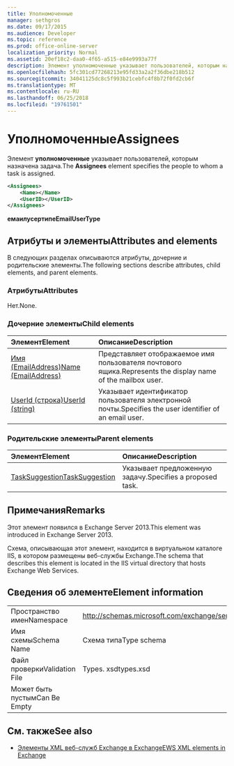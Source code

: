 ```yaml
---
title: Уполномоченные
manager: sethgros
ms.date: 09/17/2015
ms.audience: Developer
ms.topic: reference
ms.prod: office-online-server
localization_priority: Normal
ms.assetid: 20ef18c2-daa0-4f65-a515-e84e9993a77f
description: Элемент уполномоченные указывает пользователей, которым назначена задача.
ms.openlocfilehash: 5fc301cd77268213e95fd33a2a2f36dbe218b512
ms.sourcegitcommit: 34041125dc8c5f993b21cebfc4f8b72f0fd2cb6f
ms.translationtype: MT
ms.contentlocale: ru-RU
ms.lasthandoff: 06/25/2018
ms.locfileid: "19761501"
---
```

# <a name="assignees"></a><span data-ttu-id="04924-103">Уполномоченные</span><span class="sxs-lookup"><span data-stu-id="04924-103">Assignees</span></span>

<span data-ttu-id="04924-104">Элемент **уполномоченные** указывает пользователей, которым назначена задача.</span><span class="sxs-lookup"><span data-stu-id="04924-104">The **Assignees** element specifies the people to whom a task is assigned.</span></span> 
  
```XML
<Assignees>
    <Name></Name>
    <UserID></UserID>
</Assignees>
```

 <span data-ttu-id="04924-105">**емаилусертипе**</span><span class="sxs-lookup"><span data-stu-id="04924-105">**EmailUserType**</span></span>
## <a name="attributes-and-elements"></a><span data-ttu-id="04924-106">Атрибуты и элементы</span><span class="sxs-lookup"><span data-stu-id="04924-106">Attributes and elements</span></span>

<span data-ttu-id="04924-107">В следующих разделах описываются атрибуты, дочерние и родительские элементы.</span><span class="sxs-lookup"><span data-stu-id="04924-107">The following sections describe attributes, child elements, and parent elements.</span></span>
  
### <a name="attributes"></a><span data-ttu-id="04924-108">Атрибуты</span><span class="sxs-lookup"><span data-stu-id="04924-108">Attributes</span></span>

<span data-ttu-id="04924-109">Нет.</span><span class="sxs-lookup"><span data-stu-id="04924-109">None.</span></span>
  
### <a name="child-elements"></a><span data-ttu-id="04924-110">Дочерние элементы</span><span class="sxs-lookup"><span data-stu-id="04924-110">Child elements</span></span>

|<span data-ttu-id="04924-111">**Элемент**</span><span class="sxs-lookup"><span data-stu-id="04924-111">**Element**</span></span>|<span data-ttu-id="04924-112">**Описание**</span><span class="sxs-lookup"><span data-stu-id="04924-112">**Description**</span></span>|
|:-----|:-----|
|[<span data-ttu-id="04924-113">Имя (EmailAddress)</span><span class="sxs-lookup"><span data-stu-id="04924-113">Name (EmailAddress)</span></span>](name-emailaddress.md) <br/> |<span data-ttu-id="04924-114">Представляет отображаемое имя пользователя почтового ящика.</span><span class="sxs-lookup"><span data-stu-id="04924-114">Represents the display name of the mailbox user.</span></span>  <br/> |
|[<span data-ttu-id="04924-115">UserId (строка)</span><span class="sxs-lookup"><span data-stu-id="04924-115">UserId (string)</span></span>](userid-string.md) <br/> |<span data-ttu-id="04924-116">Указывает идентификатор пользователя электронной почты.</span><span class="sxs-lookup"><span data-stu-id="04924-116">Specifies the user identifier of an email user.</span></span>  <br/> |
   
### <a name="parent-elements"></a><span data-ttu-id="04924-117">Родительские элементы</span><span class="sxs-lookup"><span data-stu-id="04924-117">Parent elements</span></span>

|<span data-ttu-id="04924-118">**Элемент**</span><span class="sxs-lookup"><span data-stu-id="04924-118">**Element**</span></span>|<span data-ttu-id="04924-119">**Описание**</span><span class="sxs-lookup"><span data-stu-id="04924-119">**Description**</span></span>|
|:-----|:-----|
|[<span data-ttu-id="04924-120">TaskSuggestion</span><span class="sxs-lookup"><span data-stu-id="04924-120">TaskSuggestion</span></span>](tasksuggestion.md) <br/> |<span data-ttu-id="04924-121">Указывает предложенную задачу.</span><span class="sxs-lookup"><span data-stu-id="04924-121">Specifies a proposed task.</span></span>  <br/> |
   
## <a name="remarks"></a><span data-ttu-id="04924-122">Примечания</span><span class="sxs-lookup"><span data-stu-id="04924-122">Remarks</span></span>

<span data-ttu-id="04924-123">Этот элемент появился в Exchange Server 2013.</span><span class="sxs-lookup"><span data-stu-id="04924-123">This element was introduced in Exchange Server 2013.</span></span>
  
<span data-ttu-id="04924-124">Схема, описывающая этот элемент, находится в виртуальном каталоге IIS, в котором размещены веб-службы Exchange.</span><span class="sxs-lookup"><span data-stu-id="04924-124">The schema that describes this element is located in the IIS virtual directory that hosts Exchange Web Services.</span></span>
  
## <a name="element-information"></a><span data-ttu-id="04924-125">Сведения об элементе</span><span class="sxs-lookup"><span data-stu-id="04924-125">Element information</span></span>

|||
|:-----|:-----|
|<span data-ttu-id="04924-126">Пространство имен</span><span class="sxs-lookup"><span data-stu-id="04924-126">Namespace</span></span>  <br/> |http://schemas.microsoft.com/exchange/services/2006/types  <br/> |
|<span data-ttu-id="04924-127">Имя схемы</span><span class="sxs-lookup"><span data-stu-id="04924-127">Schema Name</span></span>  <br/> |<span data-ttu-id="04924-128">Схема типа</span><span class="sxs-lookup"><span data-stu-id="04924-128">Type schema</span></span>  <br/> |
|<span data-ttu-id="04924-129">Файл проверки</span><span class="sxs-lookup"><span data-stu-id="04924-129">Validation File</span></span>  <br/> |<span data-ttu-id="04924-130">Types. xsd</span><span class="sxs-lookup"><span data-stu-id="04924-130">types.xsd</span></span>  <br/> |
|<span data-ttu-id="04924-131">Может быть пустым</span><span class="sxs-lookup"><span data-stu-id="04924-131">Can Be Empty</span></span>  <br/> ||
   
## <a name="see-also"></a><span data-ttu-id="04924-132">См. также</span><span class="sxs-lookup"><span data-stu-id="04924-132">See also</span></span>

- [<span data-ttu-id="04924-133">Элементы XML веб-служб Exchange в Exchange</span><span class="sxs-lookup"><span data-stu-id="04924-133">EWS XML elements in Exchange</span></span>](ews-xml-elements-in-exchange.md)

